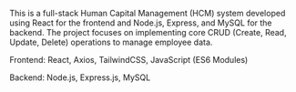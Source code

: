 This is a full-stack Human Capital Management (HCM) system developed using React for the frontend and Node.js, 
Express, and MySQL for the backend. The project focuses on implementing core CRUD (Create, Read, Update, Delete) operations to manage employee data.

Frontend: React, Axios, TailwindCSS, JavaScript (ES6 Modules)

Backend: Node.js, Express.js, MySQL

